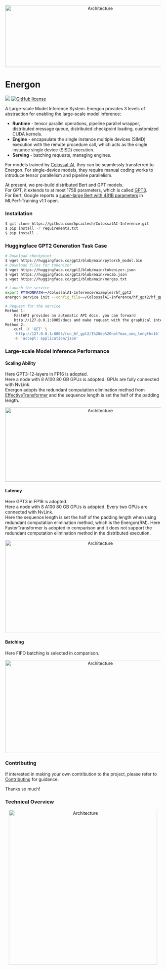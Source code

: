 <div  align="center">    
    <img src="https://user-images.githubusercontent.com/12018307/165214566-467a1748-5987-4664-b5b2-d6e3367bb1b9.png" width = "600" height = "200
    " alt="Architecture" align=center />
</div>

# Energon

![](https://img.shields.io/badge/Made%20with-ColossalAI-blueviolet?style=flat)
[![GitHub license](https://img.shields.io/github/license/hpcaitech/FastFold)](https://github.com/hpcaitech/ColossalAI-Inference/blob/main/LICENSE)


A Large-scale Model Inference System.
Energon provides 3 levels of abstraction for enabling the large-scale model inference:
- **Runtime** - tensor parallel operations, pipeline parallel wrapper, distributed message queue, distributed checkpoint loading, customized CUDA kernels.
- **Engine** - encapsulate the single instance multiple devices (SIMD) execution with the remote procedure call, which acts as the single instance single device (SISD) execution.
- **Serving** - batching requests, managing engines.

For models trained by [Colossal-AI](https://github.com/hpcaitech/ColossalAI), they can be seamlessly transferred to Energon.
For single-device models, they require manual coding works to introduce tensor parallelism and pipeline parallelism.

At present, we pre-build distributed Bert and GPT models.  
For GPT, it extends to at most 175B parameters, which is called [GPT3](https://arxiv.org/abs/2005.14165).  
For Bert, Google reports a [super-large Bert with 481B parameters](https://mlcommons.org/en/training-normal-11/) in MLPerf-Training v1.1 open.

### Installation
``` bash
$ git clone https://github.com/hpcaitech/ColossalAI-Inference.git
$ pip install -r requirements.txt
$ pip install .
```

### Huggingface GPT2 Generation Task Case

``` bash
# Download checkpoint
$ wget https://huggingface.co/gpt2/blob/main/pytorch_model.bin
# Download files for tokenizer
$ wget https://huggingface.co/gpt2/blob/main/tokenizer.json
$ wget https://huggingface.co/gpt2/blob/main/vocab.json
$ wget https://huggingface.co/gpt2/blob/main/merges.txt

# Launch the service
export PYTHONPATH=~/ColossalAI-Inference/examples/hf_gpt2
energon service init --config_file=~/ColossalAI-Inference/hf_gpt2/hf_gpt2_config.py

# Request for the service
Method 1: 
    FastAPI provides an automatic API docs, you can forward 
    http://127.0.0.1:8005/docs and make request with the graphical interface.
Method 2:
    curl -X 'GET' \
    'http://127.0.0.1:8005/run_hf_gpt2/I%20do%20not?max_seq_length=16' \
    -H 'accept: application/json' 
```

### Large-scale Model Inference Performance
#### Scaling Ability

Here GPT3-12-layers in FP16 is adopted.  
Here a node with 8 A100 80 GB GPUs is adopted. GPUs are fully connected with NvLink.  
Energon adopts the redundant computation elimination method from [EffectiveTransformer](https://github.com/bytedance/effective_transformer) and the sequence length is set the half of the padding length.
<div  align="center">    
    <img src="https://user-images.githubusercontent.com/12018307/168971637-ffd1d6ba-44bb-4043-a275-3dc2a008c048.png" width = "600" height = "240" alt="Architecture" align=center />
</div>

#### Latency
Here GPT3 in FP16 is adopted.  
Here a node with 8 A100 80 GB GPUs is adopted. Every two GPUs are connected with NvLink.  
Here the sequence length is set the half of the padding length when using redundant computation elimination method, which is the Energon(RM).
Here FasterTransformer is adopted in comparison and it does not support the redundant computation elimination method in the distributed execution.
<div  align="center">    
    <img src="https://user-images.githubusercontent.com/12018307/169728315-8ac95e4f-3e81-44e5-b82b-5873ffe85351.png" width = "600" height = "300" alt="Architecture" align=center />
</div>

#### Batching
Here FIFO batching is selected in comparison.
<div  align="center">    
    <img src="https://user-images.githubusercontent.com/12018307/169728315-8ac95e4f-3e81-44e5-b82b-5873ffe85351.png" width = "600" height = "300" alt="Architecture" align=center />
</div>

### Contributing

If interested in making your own contribution to the project, please refer to [Contributing](./CONTRIBUTING.md) for guidance.

Thanks so much!

### Technical Overview

<div  align="center">    
    <img src="https://user-images.githubusercontent.com/12018307/168971629-6df3232b-85a7-43ce-95df-f067e7e5959c.png" width = "480" height = "500" alt="Architecture" align=center />
</div>

<!-- 

![image (1)](https://user-images.githubusercontent.com/12018307/168971641-aebe986a-7e9d-4c66-9ced-4e8b7a1628e2.png)
![batch drawio](https://user-images.githubusercontent.com/12018307/168971644-35393802-7d8b-4e13-9428-340f7328616c.png) -->

